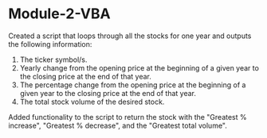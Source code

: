 # Module-2-VBA        
   
Created a script that loops through all the stocks for one year and outputs the following information:    
1. The ticker symbol/s. 
2. Yearly change from the opening price at the beginning of a given year to the closing price at the end of that year.
3. The percentage change from the opening price at the beginning of a given year to the closing price at the end of that year.  
4. The total stock volume of the desired stock.  

Added functionality to the script to return the stock with the "Greatest % increase", "Greatest % decrease", and the "Greatest total volume".
